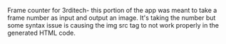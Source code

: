 Frame counter for 3rditech- this portion of the app was meant to take a frame number as input and output an image. It's taking the number but some syntax issue is causing the img src tag to not work properly in the generated HTML code.
